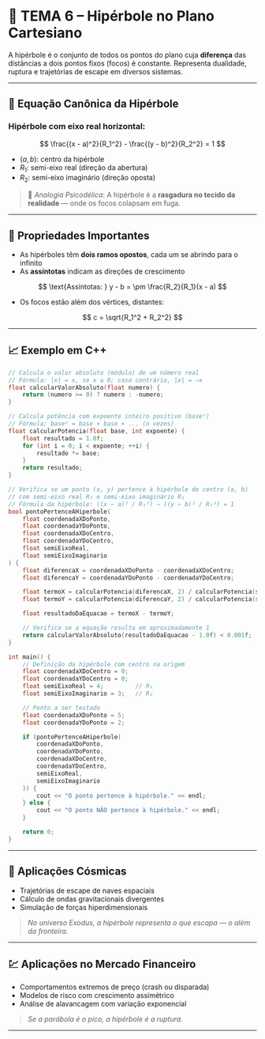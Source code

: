# 🧿 TEMA 6 – Hipérbole no Plano Cartesiano

A hipérbole é o conjunto de todos os pontos do plano cuja **diferença** das distâncias a dois pontos fixos (focos) é constante. Representa dualidade, ruptura e trajetórias de escape em diversos sistemas.

---

## 📍 Equação Canônica da Hipérbole

### Hipérbole com eixo real horizontal:

$$
\frac{(x - a)^2}{R_1^2} - \frac{(y - b)^2}{R_2^2} = 1
$$

* $(a, b)$: centro da hipérbole
* $R_1$: semi-eixo real (direção da abertura)
* $R_2$: semi-eixo imaginário (direção oposta)

> 💭 *Analogia Psicodélica*: A hipérbole é a **rasgadura no tecido da realidade** — onde os focos colapsam em fuga.

---

## 🧠 Propriedades Importantes

* As hipérboles têm **dois ramos opostos**, cada um se abrindo para o infinito
* As **assíntotas** indicam as direções de crescimento

$$
\text{Assíntotas: } y - b = \pm \frac{R_2}{R_1}(x - a)
$$

* Os focos estão além dos vértices, distantes:

$$
c = \sqrt{R_1^2 + R_2^2}
$$

---

## 📈 Exemplo em C++

```cpp
// Calcula o valor absoluto (módulo) de um número real
// Fórmula: |x| = x, se x ≥ 0; caso contrário, |x| = −x
float calcularValorAbsoluto(float numero) {
    return (numero >= 0) ? numero : -numero;
}

// Calcula potência com expoente inteiro positivo (baseⁿ)
// Fórmula: baseⁿ = base × base × ... (n vezes)
float calcularPotencia(float base, int expoente) {
    float resultado = 1.0f;
    for (int i = 0; i < expoente; ++i) {
        resultado *= base;
    }
    return resultado;
}

// Verifica se um ponto (x, y) pertence à hipérbole de centro (a, b)
// com semi-eixo real R₁ e semi-eixo imaginário R₂
// Fórmula da hipérbole: ((x − a)² / R₁²) − ((y − b)² / R₂²) = 1
bool pontoPertenceAHiperbole(
    float coordenadaXDoPonto,
    float coordenadaYDoPonto,
    float coordenadaXDoCentro,
    float coordenadaYDoCentro,
    float semiEixoReal,
    float semiEixoImaginario
) {
    float diferencaX = coordenadaXDoPonto - coordenadaXDoCentro;
    float diferencaY = coordenadaYDoPonto - coordenadaYDoCentro;

    float termoX = calcularPotencia(diferencaX, 2) / calcularPotencia(semiEixoReal, 2);
    float termoY = calcularPotencia(diferencaY, 2) / calcularPotencia(semiEixoImaginario, 2);

    float resultadoDaEquacao = termoX - termoY;

    // Verifica se a equação resulta em aproximadamente 1
    return calcularValorAbsoluto(resultadoDaEquacao - 1.0f) < 0.001f;
}

int main() {
    // Definição da hipérbole com centro na origem
    float coordenadaXDoCentro = 0;
    float coordenadaYDoCentro = 0;
    float semiEixoReal = 4;         // R₁
    float semiEixoImaginario = 3;   // R₂

    // Ponto a ser testado
    float coordenadaXDoPonto = 5;
    float coordenadaYDoPonto = 2;

    if (pontoPertenceAHiperbole(
        coordenadaXDoPonto,
        coordenadaYDoPonto,
        coordenadaXDoCentro,
        coordenadaYDoCentro,
        semiEixoReal,
        semiEixoImaginario
    )) {
        cout << "O ponto pertence à hipérbole." << endl;
    } else {
        cout << "O ponto NÃO pertence à hipérbole." << endl;
    }

    return 0;
}
```

---

## 🌌 Aplicações Cósmicas

* Trajetórias de escape de naves espaciais
* Cálculo de ondas gravitacionais divergentes
* Simulação de forças hiperdimensionais

> *No universo Exodus, a hipérbole representa o que escapa — o além da fronteira.*

---

## 💹 Aplicações no Mercado Financeiro

* Comportamentos extremos de preço (crash ou disparada)
* Modelos de risco com crescimento assimétrico
* Análise de alavancagem com variação exponencial

> *Se a parábola é o pico, a hipérbole é a ruptura.*

---
